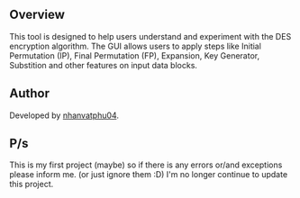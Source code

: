 ## Overview
This tool is designed to help users understand and experiment with the DES encryption algorithm. The GUI allows users to apply steps like Initial Permutation (IP), Final Permutation (FP), Expansion, Key Generator, Substition and other features on input data blocks.
## Author
Developed by [nhanvatphu04](https://github.com/nhanvatphu04).
## P/s
This is my first project (maybe) so if there is any errors or/and exceptions please inform me. (or just ignore them :D)
I'm no longer continue to update this project.
